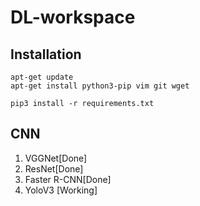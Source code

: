 # DL-workspace

## Installation

    apt-get update
    apt-get install python3-pip vim git wget

    pip3 install -r requirements.txt

## CNN

1. VGGNet[Done]
2. ResNet[Done]
3. Faster R-CNN[Done]
4. YoloV3 [Working]
